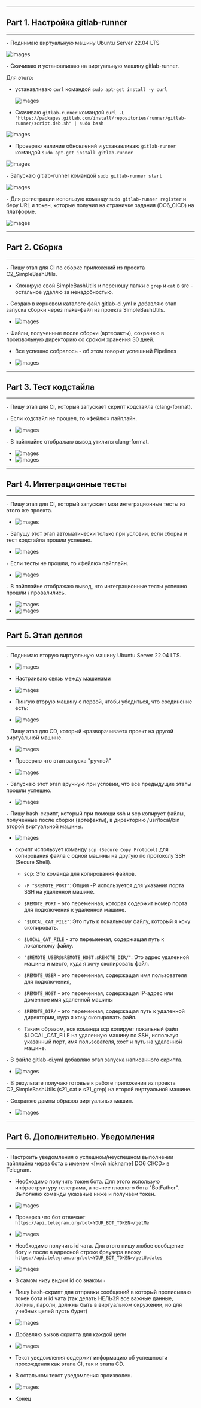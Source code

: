 ***

## Part 1. Настройка gitlab-runner

***

`-` Поднимаю виртуальную машину Ubuntu Server 22.04 LTS

![images](screenshots/Part_1/1.png)


`-` Скачиваю и установливаю на виртуальную машину gitlab-runner.


Для этого:  

-   устанавливаю `curl` командой `sudo apt-get install -y curl`

    ![images](screenshots/Part_1/2.png)


-   Скачиваю `gitlab-runner` командой `curl -L "https://packages.gitlab.com/install/repositories/runner/gitlab-runner/script.deb.sh" | sudo bash`  
  

![images](screenshots/Part_1/3.png)  

- Проверяю наличие обновлений и устанавливаю `gitlab-runner` командой `sudo apt-get install gitlab-runner`
  
  
![images](screenshots/Part_1/4.png)  

`-` Запускаю gitlab-runner командой `sudo gitlab-runner start` 

![images](screenshots/Part_1/5.png)

`-` Для регистрации использую команду `sudo gitlab-runner register` и беру URL и токен, которые получил на страничке задания (DO6_CICD) на платформе.

![images](screenshots/Part_1/6.png)

***

## Part 2. Сборка

***

`-` Пишу этап для CI по сборке приложений из проекта C2_SimpleBashUtils.

- Клонирую свой SimpleBashUtils и переношу папки с `grep` и `cat` в src - остальное удаляю за ненадобностью.

`-` Создаю в корневом каталоге файл gitlab-ci.yml  и добавляю этап запуска сборки через make-файл из проекта SimpleBashUtils.

-   ![images](screenshots/Part_2/1.png)

`-` Файлы, полученные после сборки (артефакты), сохраняю в произвольную директорию со сроком хранения 30 дней.

- Все успешно собралось - об этом говорит успешный Pipelines

- ![images](screenshots/Part_2/2.png)


***

## Part 3. Тест кодстайла

***

`-` Пишу этап для CI, который запускает скрипт кодстайла (clang-format).

`-` Если кодстайл не прошел, то «фейлю» пайплайн.

- ![images](screenshots/Part_3/1.png)

`-` В пайплайне отображаю вывод утилиты clang-format.

- ![images](screenshots/Part_3/2.png)
- ![images](screenshots/Part_3/3.png)


***

## Part 4. Интеграционные тесты

***

`-` Пишу этап для CI, который запускает мои интеграционные тесты из этого же проекта.

- ![images](screenshots/Part_4/1.png)


`-` Запущу этот этап автоматически только при условии, если сборка и тест кодстайла прошли успешно.

- ![images](screenshots/Part_4/2.png)

`-` Если тесты не прошли, то «фейлю» пайплайн.

- ![images](screenshots/Part_4/3.png)

`-` В пайплайне отображаю вывод, что интеграционные тесты успешно прошли / провалились.  

- ![images](screenshots/Part_4/4.png)
- ![images](screenshots/Part_4/5.png)



***

## Part 5. Этап деплоя

***

`-` Поднимаю вторую виртуальную машину Ubuntu Server 22.04 LTS.

- ![images](screenshots/Part_5/1.png)


- Настраиваю связь между машинами

- ![images](screenshots/Part_5/2.png)


- Пингую вторую машину с первой, чтобы убедиться, что соединение есть:

- ![images](screenshots/Part_5/3.png)


`-` Пишу этап для CD, который «разворачивает» проект на другой виртуальной машине.


- ![images](screenshots/Part_5/4.png)  


- Проверяю что этап запуска "ручной"

- ![images](screenshots/Part_5/5.png)

`-` Запускаю этот этап вручную при условии, что все предыдущие этапы прошли успешно.

- ![images](screenshots/Part_5/7.png)

`-` Пишу bash-скрипт, который при помощи ssh и scp копирует файлы, полученные после сборки (артефакты), в директорию /usr/local/bin второй виртуальной машины.

- ![images](screenshots/Part_5/6.png)

- скрипт использует команду `scp (Secure Copy Protocol)` для копирования файла с одной машины на другую по протоколу SSH (Secure Shell). 

    - scp: Это команда для копирования файлов.

    - `-P "$REMOTE_PORT"`: Опция -P используется для указания порта SSH на удаленной машине. 
    - `$REMOTE_PORT` - это переменная, которая содержит номер порта для подключения к удаленной машине.

    - `"$LOCAL_CAT_FILE"`: Это путь к локальному файлу, который я хочу скопировать. 
    - `$LOCAL_CAT_FILE` - это переменная, содержащая путь к локальному файлу.

    - `"$REMOTE_USER@$REMOTE_HOST:$REMOTE_DIR/"`: Это адрес удаленной машины и место, куда я хочу скопировать файл. 
    - `$REMOTE_USER` - это переменная, содержащая имя пользователя для подключения, 
    - `$REMOTE_HOST` - это переменная, содержащая IP-адрес или доменное имя удаленной машины
    - `$REMOTE_DIR/` - это переменная, содержащая путь к удаленной директории, куда я хочу скопировать файл.

    - Таким образом, вся команда scp копирует локальный файл $LOCAL_CAT_FILE на удаленную машину по SSH, используя указанный порт, имя пользователя, хост и путь на удаленной машине.


`-` В файле gitlab-ci.yml добавляю этап запуска написанного скрипта.

- ![images](screenshots/Part_5/8.png)

`-` В результате получаю готовые к работе приложения из проекта C2_SimpleBashUtils (s21_cat и s21_grep) на второй виртуальной машине.

`-` Сохраняю дампы образов виртуальных машин.

- ![images](screenshots/Part_5/9.png)


***

## Part 6. Дополнительно. Уведомления

***

`-` Настроить уведомления о успешном/неуспешном выполнении пайплайна через бота с именем «[мой nickname] DO6 CI/CD» в Telegram.
- Необходимо получить токен бота. Для этого использую инфраструктуру телеграма, а точнее главного бота "BotFather". Выполняю команды указаные ниже и получаем токен.


- ![images](screenshots/Part_6/1.png)

- Проверка что бот отвечает `https://api.telegram.org/bot<YOUR_BOT_TOKEN>/getMe`

- ![images](screenshots/Part_6/2.png)

- Необходимо получить id чата. Для этого пишу любое сообщение боту и после в адресной строке браузера ввожу `https://api.telegram.org/bot<YOUR_BOT_TOKEN>/getUpdates`

- ![images](screenshots/Part_6/3.png)

- В самом низу видим id со знаком `-`


- Пишу bash-скрипт для отправки сообщений в который прописываю токен бота и id чата (так делать НЕЛЬЗЯ все важные данные, логины, пароли, должны быть в виртуальном окружении, но для учебных целей пусть будет)

- ![images](screenshots/Part_6/4.png)

- Добавляю вызов скрипта для каждой цели 

- ![images](screenshots/Part_6/5.png)

- Текст уведомления содержит информацию об успешности прохождения как этапа CI, так и этапа CD.
- В остальном текст уведомления произволен.

- ![images](screenshots/Part_6/6.png)



- Конец